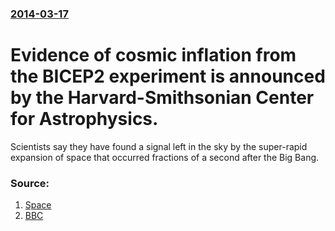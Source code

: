 ### [2014-03-17](/news/2014/03/17/index.md)

# Evidence of cosmic inflation from the BICEP2 experiment is announced by the Harvard-Smithsonian Center for Astrophysics. 

Scientists say they have found a signal left in the sky by the super-rapid expansion of space that occurred fractions of a second after the Big Bang.


### Source:

1. [Space](http://www.space.com/25078-universe-inflation-gravitational-waves-discovery.html)
2. [BBC](http://www.bbc.co.uk/news/science-environment-26605974)
